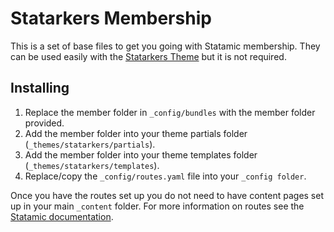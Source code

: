 Statarkers Membership
=====================
This is a set of base files to get you going with Statamic membership. They can be used easily with the [Statarkers Theme](https://github.com/statamicthemes/statarkers-theme) but it is not required.

## Installing
1. Replace the member folder in `_config/bundles` with the member folder provided.
2. Add the member folder into your theme partials folder (`_themes/statarkers/partials`).
3. Add the member folder into your theme templates folder (`_themes/statarkers/templates`).
4. Replace/copy the `_config/routes.yaml` file into your `_config folder`.

Once you have the routes set up you do not need to have content pages set up in your main `_content` folder. For more information on routes see the [Statamic documentation](http://statamic.com/learn/advanced-features/routes).
